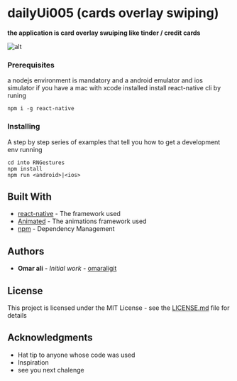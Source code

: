 # dailyUi005 (cards overlay swiping)

**the application is card overlay swuiping  like tinder / credit cards**

![alt](/ui-image/swiping.gif)


### Prerequisites

a nodejs environment is mandatory and a android emulator and ios simulator if you have a mac with xcode installed
install react-native cli by runing
```
npm i -g react-native
```

### Installing

A step by step series of examples that tell you how to get a development env running

```
cd into RNGestures
npm install
npm run <android>|<ios>
```

## Built With

* [react-native](https://reactnative.dev/) - The framework used
* [Animated](https://reactnative.dev/) - The animations framework used
* [npm](https://reactnative.dev/) - Dependency Management

## Authors

* **Omar ali** - *Initial work* - [omaraligit](https://github.com/omaraligit)

## License

This project is licensed under the MIT License - see the [LICENSE.md](LICENSE.md) file for details

## Acknowledgments

* Hat tip to anyone whose code was used
* Inspiration
* see you next chalenge
